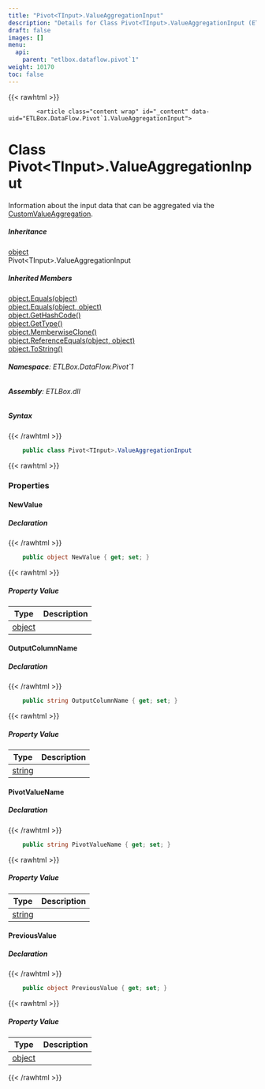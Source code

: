 ```yaml
---
title: "Pivot<TInput>.ValueAggregationInput"
description: "Details for Class Pivot<TInput>.ValueAggregationInput (ETLBox.DataFlow.Pivot`1)"
draft: false
images: []
menu:
  api:
    parent: "etlbox.dataflow.pivot`1"
weight: 10170
toc: false
---
```


{{< rawhtml >}}

            <article class="content wrap" id="_content" data-uid="ETLBox.DataFlow.Pivot`1.ValueAggregationInput">
  <h1 id="ETLBox_DataFlow_Pivot_1_ValueAggregationInput" data-uid="ETLBox.DataFlow.Pivot`1.ValueAggregationInput" class="text-break">Class Pivot&lt;TInput&gt;.ValueAggregationInput</h1>
  <div class="markdown level0 summary"><p>Information about the input data that can be aggregated via the <a class="xref" href="/api/etlbox.dataflow/pivot-1#ETLBox_DataFlow_Pivot_1_CustomValueAggregation">CustomValueAggregation</a>.</p>
</div>
  <div class="markdown level0 conceptual"></div>
  <div class="inheritance">
    <h5>Inheritance</h5>
    <div class="level0"><a class="xref" href="https://learn.microsoft.com/dotnet/api/system.object">object</a></div>
    <div class="level1"><span class="xref">Pivot&lt;TInput&gt;.ValueAggregationInput</span></div>
  </div>
  <div class="inheritedMembers">
    <h5>Inherited Members</h5>
    <div>
      <a class="xref" href="https://learn.microsoft.com/dotnet/api/system.object.equals#system-object-equals(system-object)">object.Equals(object)</a>
    </div>
    <div>
      <a class="xref" href="https://learn.microsoft.com/dotnet/api/system.object.equals#system-object-equals(system-object-system-object)">object.Equals(object, object)</a>
    </div>
    <div>
      <a class="xref" href="https://learn.microsoft.com/dotnet/api/system.object.gethashcode">object.GetHashCode()</a>
    </div>
    <div>
      <a class="xref" href="https://learn.microsoft.com/dotnet/api/system.object.gettype">object.GetType()</a>
    </div>
    <div>
      <a class="xref" href="https://learn.microsoft.com/dotnet/api/system.object.memberwiseclone">object.MemberwiseClone()</a>
    </div>
    <div>
      <a class="xref" href="https://learn.microsoft.com/dotnet/api/system.object.referenceequals">object.ReferenceEquals(object, object)</a>
    </div>
    <div>
      <a class="xref" href="https://learn.microsoft.com/dotnet/api/system.object.tostring">object.ToString()</a>
    </div>
  </div>
<h6><strong>Namespace</strong>: ETLBox.DataFlow.Pivot`1</h6>
  <h6><strong>Assembly</strong>: ETLBox.dll</h6>
  <h5 id="ETLBox_DataFlow_Pivot_1_ValueAggregationInput_syntax">Syntax</h5>
{{< /rawhtml >}}

```C#
    public class Pivot<TInput>.ValueAggregationInput
```

{{< rawhtml >}}
  <h3 id="properties">Properties
</h3>
  <a id="ETLBox_DataFlow_Pivot_1_ValueAggregationInput_NewValue_" data-uid="ETLBox.DataFlow.Pivot`1.ValueAggregationInput.NewValue*"></a>
  <h4 id="ETLBox_DataFlow_Pivot_1_ValueAggregationInput_NewValue" data-uid="ETLBox.DataFlow.Pivot`1.ValueAggregationInput.NewValue">NewValue</h4>
  <div class="markdown level1 summary"></div>
  <div class="markdown level1 conceptual"></div>
  <h5 class="declaration">Declaration</h5>
{{< /rawhtml >}}

```C#
    public object NewValue { get; set; }
```

{{< rawhtml >}}
  <h5 class="propertyValue">Property Value</h5>
  <table class="table table-bordered table-condensed">
    <thead>
      <tr>
        <th>Type</th>
        <th>Description</th>
      </tr>
    </thead>
    <tbody>
      <tr>
        <td><a class="xref" href="https://learn.microsoft.com/dotnet/api/system.object">object</a></td>
        <td></td>
      </tr>
    </tbody>
  </table>
  <a id="ETLBox_DataFlow_Pivot_1_ValueAggregationInput_OutputColumnName_" data-uid="ETLBox.DataFlow.Pivot`1.ValueAggregationInput.OutputColumnName*"></a>
  <h4 id="ETLBox_DataFlow_Pivot_1_ValueAggregationInput_OutputColumnName" data-uid="ETLBox.DataFlow.Pivot`1.ValueAggregationInput.OutputColumnName">OutputColumnName</h4>
  <div class="markdown level1 summary"></div>
  <div class="markdown level1 conceptual"></div>
  <h5 class="declaration">Declaration</h5>
{{< /rawhtml >}}

```C#
    public string OutputColumnName { get; set; }
```

{{< rawhtml >}}
  <h5 class="propertyValue">Property Value</h5>
  <table class="table table-bordered table-condensed">
    <thead>
      <tr>
        <th>Type</th>
        <th>Description</th>
      </tr>
    </thead>
    <tbody>
      <tr>
        <td><a class="xref" href="https://learn.microsoft.com/dotnet/api/system.string">string</a></td>
        <td></td>
      </tr>
    </tbody>
  </table>
  <a id="ETLBox_DataFlow_Pivot_1_ValueAggregationInput_PivotValueName_" data-uid="ETLBox.DataFlow.Pivot`1.ValueAggregationInput.PivotValueName*"></a>
  <h4 id="ETLBox_DataFlow_Pivot_1_ValueAggregationInput_PivotValueName" data-uid="ETLBox.DataFlow.Pivot`1.ValueAggregationInput.PivotValueName">PivotValueName</h4>
  <div class="markdown level1 summary"></div>
  <div class="markdown level1 conceptual"></div>
  <h5 class="declaration">Declaration</h5>
{{< /rawhtml >}}

```C#
    public string PivotValueName { get; set; }
```

{{< rawhtml >}}
  <h5 class="propertyValue">Property Value</h5>
  <table class="table table-bordered table-condensed">
    <thead>
      <tr>
        <th>Type</th>
        <th>Description</th>
      </tr>
    </thead>
    <tbody>
      <tr>
        <td><a class="xref" href="https://learn.microsoft.com/dotnet/api/system.string">string</a></td>
        <td></td>
      </tr>
    </tbody>
  </table>
  <a id="ETLBox_DataFlow_Pivot_1_ValueAggregationInput_PreviousValue_" data-uid="ETLBox.DataFlow.Pivot`1.ValueAggregationInput.PreviousValue*"></a>
  <h4 id="ETLBox_DataFlow_Pivot_1_ValueAggregationInput_PreviousValue" data-uid="ETLBox.DataFlow.Pivot`1.ValueAggregationInput.PreviousValue">PreviousValue</h4>
  <div class="markdown level1 summary"></div>
  <div class="markdown level1 conceptual"></div>
  <h5 class="declaration">Declaration</h5>
{{< /rawhtml >}}

```C#
    public object PreviousValue { get; set; }
```

{{< rawhtml >}}
  <h5 class="propertyValue">Property Value</h5>
  <table class="table table-bordered table-condensed">
    <thead>
      <tr>
        <th>Type</th>
        <th>Description</th>
      </tr>
    </thead>
    <tbody>
      <tr>
        <td><a class="xref" href="https://learn.microsoft.com/dotnet/api/system.object">object</a></td>
        <td></td>
      </tr>
    </tbody>
  </table>

{{< /rawhtml >}}
